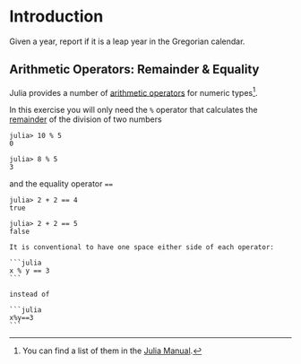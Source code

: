 # Introduction

Given a year, report if it is a leap year in the Gregorian calendar.

## Arithmetic Operators: Remainder & Equality

Julia provides a number of [arithmetic operators](https://en.wikipedia.org/wiki/Arithmetic#Arithmetic_operations) for numeric types[^1].

In this exercise you will only need the `%` operator that calculates the [remainder](https://en.wikipedia.org/wiki/Remainder) of the division of two numbers

```julia-repl
julia> 10 % 5
0

julia> 8 % 5
3
```

and the equality operator `==`

```julia-repl
julia> 2 + 2 == 4
true

julia> 2 + 2 == 5
false
```

~~~~exercism/note
It is conventional to have one space either side of each operator:

```julia
x % y == 3
```

instead of

```julia
x%y==3
```
~~~~

[^1]: You can find a list of them in the [Julia Manual](https://docs.julialang.org/en/v1/manual/mathematical-operations/#Arithmetic-Operators).
